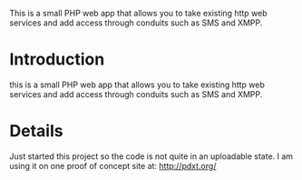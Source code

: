 This is a small PHP web app that allows you to take existing http web services and add access through conduits such as SMS and XMPP.
# Introduction #

this is a small PHP web app that allows you to take existing http web services and add access through conduits such as SMS and XMPP.


# Details #

Just started this project so the code is not quite in an uploadable state.
I am using it on one proof of concept site at: http://pdxt.org/